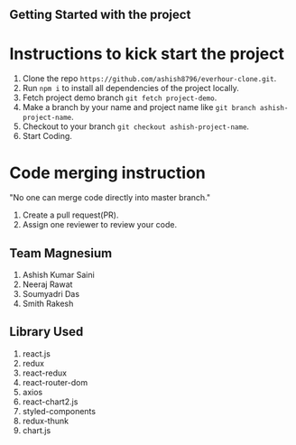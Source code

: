 ## Getting Started with the project

# Instructions to kick start the project

1. Clone the repo `https://github.com/ashish8796/everhour-clone.git`.
2. Run `npm i` to install all dependencies of the project locally.
3. Fetch project demo branch `git fetch project-demo`.
4. Make a branch by your name and project name like `git branch ashish-project-name`.
5. Checkout to your branch `git checkout ashish-project-name`.
6. Start Coding.

# Code merging instruction

"No one can merge code directly into master branch."

1. Create a pull request(PR).
2. Assign one reviewer to review your code.

## Team Magnesium

1. Ashish Kumar Saini
2. Neeraj Rawat
3. Soumyadri Das
4. Smith Rakesh

## Library Used

1. react.js
2. redux
3. react-redux
4. react-router-dom
5. axios
6. react-chart2.js
7. styled-components
8. redux-thunk
9. chart.js
